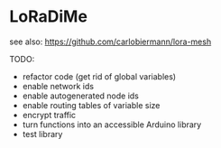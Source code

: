 # LoRaDiMe

see also: https://github.com/carlobiermann/lora-mesh

TODO: 
- refactor code (get rid of global variables)
- enable network ids
- enable autogenerated node ids
- enable routing tables of variable size
- encrypt traffic
- turn functions into an accessible Arduino library
- test library
